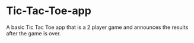 # Tic-Tac-Toe-app
A basic Tic Tac Toe app that is a 2 player game and announces the results after the game is over.
